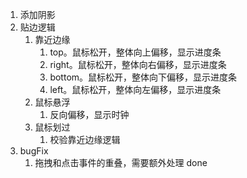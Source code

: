 1. 添加阴影
2. 贴边逻辑
   1. 靠近边缘
      1. top。鼠标松开，整体向上偏移，显示进度条
      2. right。鼠标松开，整体向右偏移，显示进度条
      3. bottom。鼠标松开，整体向下偏移，显示进度条
      4. left。鼠标松开，整体向左偏移，显示进度条
   2. 鼠标悬浮
      1. 反向偏移，显示时钟
   3. 鼠标划过
      1. 校验靠近边缘逻辑
3. bugFix
    1. 拖拽和点击事件的重叠，需要额外处理 done
